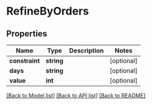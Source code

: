 # RefineByOrders

## Properties
Name | Type | Description | Notes
------------ | ------------- | ------------- | -------------
**constraint** | **string** |  | [optional] 
**days** | **string** |  | [optional] 
**value** | **int** |  | [optional] 

[[Back to Model list]](../README.md#documentation-for-models) [[Back to API list]](../README.md#documentation-for-api-endpoints) [[Back to README]](../README.md)


